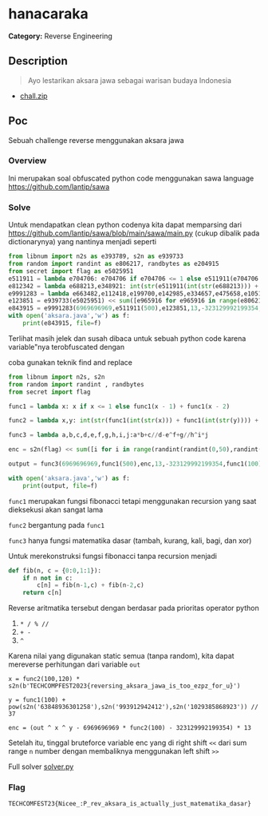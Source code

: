 # hanacaraka

**Category:** Reverse Engineering

## Description
> Ayo lestarikan aksara jawa sebagai warisan budaya Indonesia

- [chall.zip](chall.zip)

## Poc

Sebuah challenge reverse menggunakan aksara jawa

### Overview
Ini merupakan soal obfuscated python code menggunakan sawa language https://github.com/lantip/sawa

### Solve

Untuk mendapatkan clean python codenya kita dapat memparsing dari https://github.com/lantip/sawa/blob/main/sawa/main.py (cukup dibalik pada dictionarynya) yang nantinya menjadi seperti 

```python
from libnum import n2s as e393789, s2n as e939733
from random import randint as e806217, randbytes as e204915
from secret import flag as e5025951
e511911 = lambda e704706: e704706 if e704706 <= 1 else e511911(e704706 - 1) + e511911(e704706 - 2)
e812342 = lambda e688213,e348921: int(str(e511911(int(str(e688213))) + e511911(int(str(e348921)))) + str(e511911(int(str(e348921))) + e511911(int(str(e688213))))) * int(str(e511911(int(str(e348921))) + e511911(int(str(e688213)))) + str(e511911(int(str(e688213))) + e511911(int(str(e348921)))))
e9991283 = lambda e663482,e112418,e199700,e142985,e334657,e475658,e105148,e400880,e545848,e718936:e663482*e112418+e199700//e142985-e334657^e718936+e475658//e105148^e400880*e545848
e123851 = e939733(e5025951) << sum([e965916 for e965916 in range(e806217(e806217(0,50),e806217(50,100)))])
e843915 = e9991283(6969696969,e511911(500),e123851,13,-323129992199354,e511911(100),pow(e939733('63848936301258'),e939733(b'993912942412'),e939733('1029385868923')),37,e812342(100,120),e939733(b'TECHCOMPFEST2023{reversing_aksara_jawa_is_too_ezpz_for_u}'))
with open('aksara.java','w') as f:
    print(e843915, file=f)
```
Terlihat masih jelek dan susah dibaca untuk sebuah python code karena variable"nya terobfuscated dengan

coba gunakan teknik find and replace

```python
from libnum import n2s, s2n
from random import randint , randbytes 
from secret import flag

func1 = lambda x: x if x <= 1 else func1(x - 1) + func1(x - 2)

func2 = lambda x,y: int(str(func1(int(str(x))) + func1(int(str(y)))) + str(func1(int(str(y))) + func1(int(str(x))))) * int(str(func1(int(str(y))) + func1(int(str(x)))) + str(func1(int(str(x))) + func1(int(str(y)))))

func3 = lambda a,b,c,d,e,f,g,h,i,j:a*b+c//d-e^f+g//h^i*j

enc = s2n(flag) << sum([i for i in range(randint(randint(0,50),randint(50,100)))])

output = func3(6969696969,func1(500),enc,13,-323129992199354,func1(100),pow(s2n('63848936301258'),s2n(b'993912942412'),s2n('1029385868923')),37,func2(100,120),s2n(b'TECHCOMPFEST2023{reversing_aksara_jawa_is_too_ezpz_for_u}'))

with open('aksara.java','w') as f:
    print(output, file=f)
```

`func1` merupakan fungsi fibonacci tetapi menggunakan recursion yang saat dieksekusi akan sangat lama

`func2` bergantung pada `func1` 

`func3` hanya fungsi matematika dasar (tambah, kurang, kali, bagi, dan xor)

Untuk merekonstruksi fungsi fibonacci tanpa recursion menjadi
```python
def fib(n, c = {0:0,1:1}):
    if n not in c:
        c[n] = fib(n-1,c) + fib(n-2,c)
    return c[n]
```
Reverse aritmatika tersebut dengan berdasar pada prioritas operator python

1) `* / % //`
2) `+ -`
3) `^`

Karena nilai yang digunakan static semua (tanpa random), kita dapat mereverse perhitungan dari variable `out`

`x = func2(100,120) *  s2n(b'TECHCOMPFEST2023{reversing_aksara_jawa_is_too_ezpz_for_u}')`

`y = func1(100) + pow(s2n('63848936301258'),s2n('993912942412'),s2n('1029385868923')) // 37`

`enc = (out ^ x ^ y - 6969696969 * func2(100) - 323129992199354) * 13`

Setelah itu, tinggal bruteforce variable enc yang di right shift `<<` dari sum range `n` number dengan membaliknya menggunakan left shift `>>`

Full solver [solver.py](solver.py)

### Flag
```
TECHCOMFEST23{Nicee_:P_rev_aksara_is_actually_just_matematika_dasar}
```

